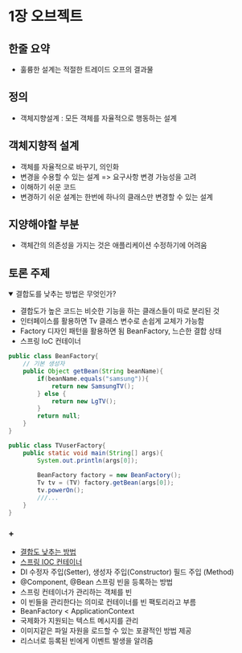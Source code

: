 # 1장 오브젝트

## 한줄 요약
- 훌륭한 설계는 적절한 트레이드 오프의 결과물

## 정의

- 객체지향설계 :  모든 객체를 자율적으로 행동하는 설계


## 객체지향적 설계
- 객체를 자율적으로 바꾸기, 의인화
- 변경을 수용할 수 있는 설계 => 요구사항 변경 가능성을 고려
- 이해하기 쉬운 코드
- 변경하기 쉬운 설계는 한번에 하나의 클래스만 변경할 수 있는 설계


## 지양해야할 부분
- 객체간의 의존성을 가지는 것은 애플리케이션 수정하기에 어려움


## 토론 주제

<details open>
    <summary>결합도를 낮추는 방법은 무엇인가? </summary>
    <ul>
        <li>결합도가 높은 코드는 비슷한 기능을 하는 클래스들이 따로 분리된 것 </li>
        <li>인터페이스를 활용하면 Tv 클래스 변수로 손쉽게 교체가 가능함</li>
        <li>Factory 디자인 패턴을 활용하면 됨 BeanFactory, 느슨한 결합 상태</li>
        <li>스프링 IoC 컨테이너 </li>
    </ul>

```java
public class BeanFactory{
	// 기본 생성자
	public Object getBean(String beanName){
		if(beanName.equals("samsung")){
			return new SamsungTV();
		} else {
			return new LgTV();
		}
		return null;
	}
}

public class TVuserFactory{
	public static void main(String[] args){
		System.out.println(args[0]);
		
		BeanFactory factory = new BeanFactory();
		Tv tv = (TV) factory.getBean(args[0]);
		tv.powerOn(); 
		///...
	}
}
```

### +
<article>

- <a href="https://heidi-mood.com/entry/%EA%B2%B0%ED%95%A9%EB%8F%84-Coupling-%EA%B2%B0%ED%95%A9%EB%8F%84-%EB%82%AE%EC%B6%94%EA%B8%B0-%EB%8B%A4%ED%98%95%EC%84%B1-%EB%94%94%EC%9E%90%EC%9D%B8%ED%8C%A8%ED%84%B4Factory">결합도 낮추는 방법</a>
- <a href="https://dev-coco.tistory.com/80">스프링 IOC 컨테이너</a>
- DI 수정자 주입(Setter), 생성자 주입(Constructor) 필드 주입 (Method)
- @Component, @Bean 스프링 빈을 등록하는 방법
- 스프링 컨테이너가 관리하는 객체를 빈
- 이 빈들을 관리한다는 의미로 컨테이너를 빈 팩토리라고 부름
- BeanFactory < ApplicationContext
- 국제화가 지원되는 텍스트 메시지를 관리
- 이미지같은 파일 자원을 로드할 수 있는 포괄적인 방법 제공
- 리스너로 등록된 빈에게 이벤트 발생을 알려줌

</article>

</details>

